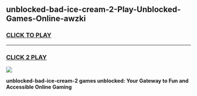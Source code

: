 
## unblocked-bad-ice-cream-2-Play-Unblocked-Games-Online-awzki
<h3>
<a href="https://premium76.site?title=unblocked-bad-ice-cream-2&ref=25A">CLICK TO PLAY</a></h3>
<hr>

<h3>
<a href="https://premium76.site?title=unblocked-bad-ice-cream-2&ref=25A">CLICK 2 PLAY</a>
  
</h3>

<a href="https://premium76.site?title=unblocked-bad-ice-cream-2&ref=25A"><img src="https://clearcache.store/games.png"></a>


**unblocked-bad-ice-cream-2 games unblocked: Your Gateway to Fun and Accessible Online Gaming**
